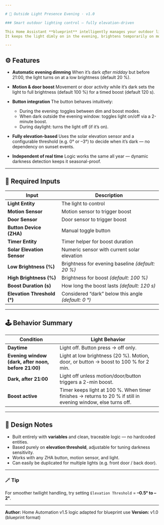 ```yaml
---

# 🌙 Outside Light Presence Evening · v1.0

### Smart outdoor lighting control — fully elevation-driven

This Home Assistant **blueprint** intelligently manages your outdoor light using the **solar elevation**, motion, door activity, and a manual button.
It keeps the light dimly on in the evening, brightens temporarily on movement, and smoothly adapts between day and night — without relying on fixed sunrise/sunset times.

---
```


## ⚙️ Features

* **Automatic evening dimming**
  When it’s dark *after midday* but before 21:00, the light turns on at a low brightness (default 20 %).

* **Motion & door boost**
  Movement or door activity while it’s dark sets the light to full brightness (default 100 %) for a timed boost (default 120 s).

* **Button integration**
  The button behaves intuitively:

  * During the evening: toggles between dim and boost modes.
  * When dark outside the evening window: toggles light on/off via a 2-minute boost.
  * During daylight: turns the light off (if it’s on).

* **Fully elevation-based**
  Uses the solar elevation sensor and a configurable threshold (e.g. 0° or –3°) to decide when it’s dark — no dependency on sunset events.

* **Independent of real time**
  Logic works the same all year — dynamic darkness detection keeps it seasonal-proof.

---

## 🧩 Required Inputs

| Input                       | Description                                         |
| --------------------------- | --------------------------------------------------- |
| **Light Entity**            | The light to control                                |
| **Motion Sensor**           | Motion sensor to trigger boost                      |
| **Door Sensor**             | Door sensor to trigger boost                        |
| **Button Device (ZHA)**     | Manual toggle button                                |
| **Timer Entity**            | Timer helper for boost duration                     |
| **Solar Elevation Sensor**  | Numeric sensor with current solar elevation         |
| **Low Brightness (%)**      | Brightness for evening baseline *(default: 20 %)*   |
| **High Brightness (%)**     | Brightness for boost *(default: 100 %)*             |
| **Boost Duration (s)**      | How long the boost lasts *(default: 120 s)*         |
| **Elevation Threshold (°)** | Considered “dark” below this angle *(default: 0 °)* |

---

## 🕹️ Behavior Summary

| Condition                                           | Light Behavior                                                                                                |
| --------------------------------------------------- | ------------------------------------------------------------------------------------------------------------- |
| **Daytime**                                         | Light off. Button press → off only.                                                                           |
| **Evening window (dark, after noon, before 21:00)** | Light at low brightness (20 %). Motion, door, or button → boost to 100 % for 2 min.                           |
| **Dark, after 21:00**                               | Light off unless motion/door/button triggers a 2-min boost.                                                   |
| **Boost active**                                    | Timer keeps light at 100 %. When timer finishes → returns to 20 % if still in evening window, else turns off. |

---

## 🧠 Design Notes

* Built entirely with **variables** and clean, traceable logic — no hardcoded entities.
* Based purely on **elevation threshold**, adjustable for tuning darkness sensitivity.
* Works with any ZHA button, motion sensor, and light.
* Can easily be duplicated for multiple lights (e.g. front door / back door).

---

### 🪄 Tip

For smoother twilight handling, try setting
`Elevation Threshold` = **–0.5° to –2°**.

---

**Author:** Home Automation v1.5 logic adapted for blueprint use
**Version:** v1.0 (blueprint format)
